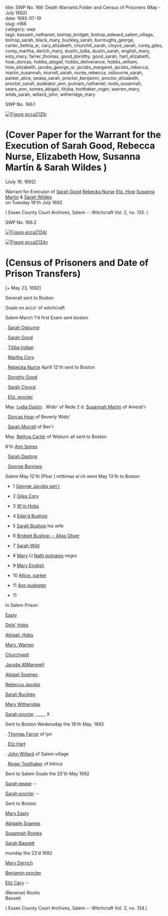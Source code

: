 title: SWP No. 166: Death Warrants Folder and Census of Prisoners (May - July 1692)  
date: 1692-07-19  
slug: n166  
category: swp  
tags: bassam_nathaniel, bishop_bridget, bishop_edward_salem_village, bishop_sarah, black_mary, buckley_sarah, burroughs_george, carter_bethia_sr, cary_elizabeth, churchill_sarah, cloyce_sarah, corey_giles, corey_martha, derich_mary, dustin_lydia, dustin_sarah, english_mary, esty_mary, farrer_thomas, good_dorothy, good_sarah, hart_elizabeth, hoar_dorcas, hobbs_abigail, hobbs_deliverance, hobbs_william, how_elizabeth, jacobs_george_sr, jacobs_margaret, jacobs_rebecca, martin_susannah, murrell_sarah, nurse_rebecca, osbourne_sarah, parker_alice, pease_sarah, proctor_benjamin, proctor_elizabeth, proctor_sarah, pudeator_ann, putnam_nathaniel, roots_susannah, sears_ann, somes_abigail, tituba, toothaker_roger, warren_mary, wilds_sarah, willard_john, witheridge_mary



<div markdown class="doc" id="n166.1">

<div class="doc_id">SWP No. 166.1</div>


<span markdown class="figure">[![Figure ecca2135r](archives/ecca/thumb/ecca2135r.jpg)](archives/ecca/large/ecca2135r.jpg)</span>

# (Cover Paper for the Warrant for the Execution of Sarah Good, Rebecca Nurse, Elizabeth How, Susanna Martin & Sarah Wildes )

[July 19, 1692]

Warrant for Execuion of [Sarah Good](/tag/good_sarah.html) [Rebecka Nurse](/tag/nurse_rebecca.html) [Eliz. How](/tag/how_elizabeth.html) [Susanna Martin](/tag/martin_susannah.html) & [Sarah Wildes](/tag/wilds_sarah.html)  
on Tuesday 19'th July 1692

( Essex County Court Archives, Salem -- Witchcraft Vol. 2, no. 135. )


</div>



<div markdown class="doc" id="n166.2">

<div class="doc_id">SWP No. 166.2</div>


<span markdown class="figure">[![Figure ecca2134r](archives/ecca/thumb/ecca2134r.jpg)](archives/ecca/large/ecca2134r.jpg)</span>

<span markdown class="figure">[![Figure ecca2134v](archives/ecca/thumb/ecca2134v.jpg)](archives/ecca/large/ecca2134v.jpg)</span>

# (Census of Prisoners and Date of Prison Transfers) 

[+ May 23, 1692]

Severall sent to Boston 

Goale on acco' of witchcraft 

Salem March 1'd first Exam sent boston

. [Sarah Osburne](/tag/osbourne_sarah.html)

. [Sarah Good](/tag/good_sarah.html)

. [Titiba Indian](/tag/tituba.html)

. [Martha Cory](/tag/corey_martha.html)

. [Rebecka Nurce](/tag/nurse_rebecca.html) Aprill 12'th sent to Boston 

. [Dorothy Good](/tag/good_dorothy.html)

. [Sarah Cloyce](/tag/cloyce_sarah.html)

. [Eliz. procter](/tag/proctor_elizabeth.html)

May. [Lydia Dastin](/tag/dustin_lydia.html) . Wido' of Rede 2 d. [Susannah Martin](/tag/martin_susannah.html) of Amesb'r

. [Dorcas Hoar](/tag/hoar_dorcas.html) of Beverly Wido'

. [Sarah Murrell](/tag/murrell_sarah.html) of Bev'r

May. [Bethya Carter](/tag/carter_bethia_sr.html) of Woburn all sent to Boston

8'th [Ann Seires](/tag/sears_ann.html)

. [Sarah Dasting](/tag/dustin_sarah.html)

. [George Burrows](/tag/burroughs_george.html)

Salem May 12'th [Pbar ] mittimas w'ch went May 13'th to Boston

* 1 [George Jacobs sen'r](/tag/jacobs_george_sr.html)

* 2 [Giles Cory](/tag/corey_giles.html)

* 3 [W'm Hobs](/tag/hobbs_william.html)

* 4 [Edw'd Bushop](/tag/bishop_edward_salem_village.html)

* 5 [Sarah Bushop](/tag/bishop_sarah.html) his wife

* 6 [Bridget Bushop -- Alias Oliver](/tag/bishop_bridget.html)

* 7 [Sarah Wild](/tag/wilds_sarah.html)

* 8 [Mary](/tag/black_mary.html) Lt [Nath putnams](/tag/putnam_nathaniel.html) negro

* 9 [Mary English](/tag/english_mary.html)

* 10 [Allice. parker](/tag/parker_alice.html)

* 11 [Ann pudeater](/tag/pudeator_ann.html)

* 11 

In Salem Prison 

[Easty](/tag/esty_mary.html)

[Dele' Hobs](/tag/hobbs_deliverance.html)

[Abigail. Hobs](/tag/hobbs_abigail.html)

[Mary. Warren](/tag/warren_mary.html)

[Churchwell](/tag/churchill_sarah.html)

[Jacobs #[Margret]](/tag/jacobs_margaret.html)

[Abigail Soames](/tag/somes_abigail.html) .

[Rebecca Jacobs](/tag/jacobs_rebecca.html)

[Sarah Buckley](/tag/buckley_sarah.html)

[Mary Witheridge](/tag/witheridge_mary.html)

[Sarah procter](/tag/proctor_sarah.html) _____ X

Sent to Boston Wedensday the 18'th May. 1692

. [Thomas Farror](/tag/farrer_thomas.html) of lyn

. [Eliz Hart](/tag/hart_elizabeth.html)

. [John Willard](/tag/willard_john.html) of Salem village

. [Roger Toothaker](/tag/toothaker_roger.html) of bilrica

Sent to Salem Goale the 25'th May 1692 

[Sarah pease](/tag/pease_sarah.html) --

[Sarah procter](/tag/proctor_sarah.html) --

Sent to Boston 

[Mary Easty](/tag/esty_mary.html)

[Abigaile Soames](/tag/somes_abigail.html)

[Susannah Rootes](/tag/roots_susannah.html)

[Sarah Bassett](/tag/bassam_nathaniel.html)

munday the 23'd 1692 

[Mary Derrich](/tag/derich_mary.html)

[Benjamin procter](/tag/proctor_benjamin.html)

[Eliz Cary](/tag/cary_elizabeth.html) --

(Reverse) Rootis  
          Bassett

( Essex County Court Archives, Salem -- Witchcraft Vol. 2, no. 134.)


</div>
